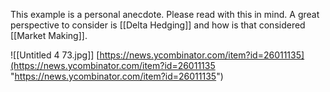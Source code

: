 This example is a personal anecdote. Please read with this in mind.
A great perspective to consider is [[Delta Hedging]] and how is that considered [[Market Making]]. 

![[Untitled 4 73.jpg]]
[https://news.ycombinator.com/item?id=26011135](https://news.ycombinator.com/item?id=26011135 "https://news.ycombinator.com/item?id=26011135")